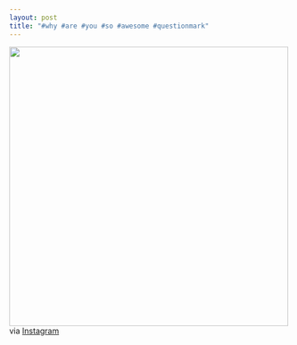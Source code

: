 ```yaml
---
layout: post
title: "#why #are #you #so #awesome #questionmark"
---
```


<p><img class="img-responsive" src="http://distilleryimage4.s3.amazonaws.com/5c6366b46e5011e2a2e022000a1faf45_7.jpg" width="500" class="img-polaroid"/><br />
via <a href="http://instagr.am/p/VSRSM1GVs0">Instagram</a></p>
